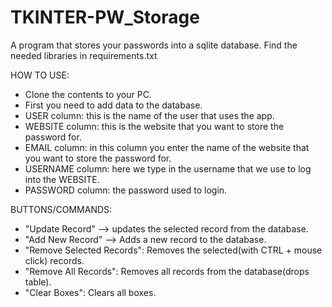 # TKINTER-PW_Storage
A program that stores your passwords into a sqlite database.
Find the needed libraries in requirements.txt

HOW TO USE:

- Clone the contents to your PC.
- First you need to add data to the database.
- USER column: this is the name of the user that uses the app.
- WEBSITE column: this is the website that you want to store the password for.
- EMAIL column: in this column you enter the name of the website that you want to store the password for.
- USERNAME column: here we type in the username that we use to log into the WEBSITE.
- PASSWORD column: the password used to login.

BUTTONS/COMMANDS:
- "Update Record" --> updates the selected record from the database.
- "Add New Record" --> Adds a new record to the database.
- "Remove Selected Records": Removes the selected(with CTRL + mouse click) records.
- "Remove All Records": Removes all records from the database(drops table).
- "Clear Boxes": Clears all boxes.
